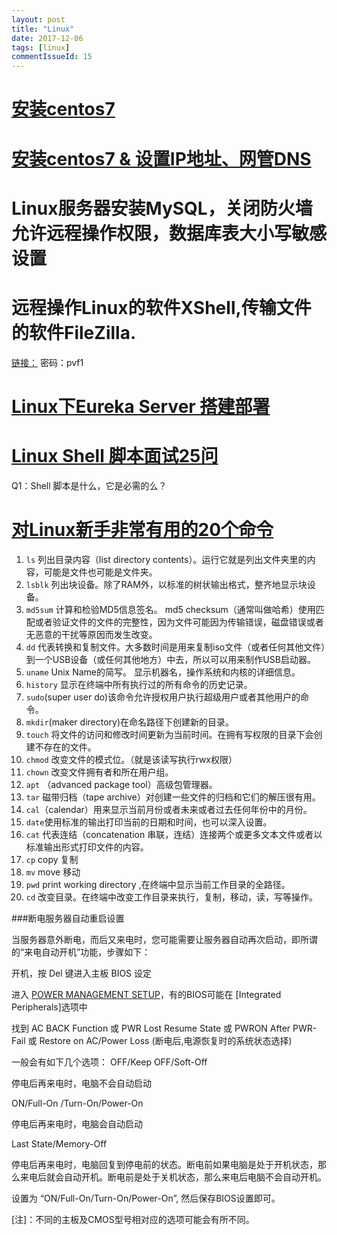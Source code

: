 ```yaml
---
layout: post
title: "Linux"
date: 2017-12-06
tags: [linux]
commentIssueId: 15
---
```


# [安装centos7](https://jingyan.baidu.com/article/fd8044fade8ac35031137a82.html)

# [安装centos7 & 设置IP地址、网管DNS](http://www.111cn.net/sys/CentOS/63645.htm)

# Linux服务器安装MySQL，关闭防火墙允许远程操作权限，数据库表大小写敏感设置

# 远程操作Linux的软件XShell,传输文件的软件FileZilla.

[链接：](https://pan.baidu.com/s/1c1MN1QC) 密码：pvf1

# [Linux下Eureka Server 搭建部署](https://1csh1.github.io/2017/04/16/configuration-eureka-server/)

# [Linux Shell 脚本面试25问](http://www.imooc.com/article/2958)

Q1：Shell 脚本是什么，它是必需的么？
>

# [对Linux新手非常有用的20个命令](http://www.imooc.com/article/2817)

1. `ls` 列出目录内容（list directory contents）。运行它就是列出文件夹里的内容，可能是文件也可能是文件夹。
2. `lsblk` 列出块设备。除了RAM外，以标准的树状输出格式，整齐地显示块设备。
3. `md5sum` 计算和检验MD5信息签名。 md5 checksum（通常叫做哈希）使用匹配或者验证文件的文件的完整性，因为文件可能因为传输错误，磁盘错误或者无恶意的干扰等原因而发生改变。
4. `dd` 代表转换和复制文件。大多数时间是用来复制iso文件（或者任何其他文件）到一个USB设备（或任何其他地方）中去，所以可以用来制作USB启动器。
5. `uname` Unix Name的简写。 显示机器名，操作系统和内核的详细信息。
6. `history` 显示在终端中所有执行过的所有命令的历史记录。
7. `sudo`(super user do)该命令允许授权用户执行超级用户或者其他用户的命令。
8. `mkdir`(maker directory)在命名路径下创建新的目录。
9. `touch` 将文件的访问和修改时间更新为当前时间。在拥有写权限的目录下会创建不存在的文件。
10. `chmod` 改变文件的模式位。（就是该读写执行rwx权限）
11. `chown` 改变文件拥有者和所在用户组。
12. `apt` （advanced package tool）高级包管理器。
13. `tar` 磁带归档（tape archive）对创建一些文件的归档和它们的解压很有用。
14. `cal`（calendar）用来显示当前月份或者未来或者过去任何年份中的月份。
15. `date`使用标准的输出打印当前的日期和时间，也可以深入设置。
16. `cat` 代表连结（concatenation 串联，连结）连接两个或更多文本文件或者以标准输出形式打印文件的内容。
17. `cp` copy 复制
18. `mv` move 移动
19. `pwd` print working directory ,在终端中显示当前工作目录的全路径。
20. `cd` 改变目录。在终端中改变工作目录来执行，复制，移动，读，写等操作。


###断电服务器自动重启设置

当服务器意外断电，而后又来电时，您可能需要让服务器自动再次启动，即所谓的“来电自动开机”功能，步骤如下：

开机，按 Del 键进入主板 BIOS 设定

进入 [POWER MANAGEMENT SETUP](电源管理设置)，有的BIOS可能在 [Integrated Peripherals]选项中

找到 AC BACK Function 或 PWR Lost Resume State 或 PWRON After PWR-Fail 或 Restore on AC/Power Loss (断电后,电源恢复时的系统状态选择)

一般会有如下几个选项： 
OFF/Keep OFF/Soft-Off

停电后再来电时，电脑不会自动启动

ON/Full-On /Turn-On/Power-On

停电后再来电时，电脑会自动启动

Last State/Memory-Off

停电后再来电时，电脑回复到停电前的状态。断电前如果电脑是处于开机状态，那么来电后就会自动开机。断电前是处于关机状态，那么来电后电脑不会自动开机。

设置为 “ON/Full-On/Turn-On/Power-On”, 然后保存BIOS设置即可。

[注]：不同的主板及CMOS型号相对应的选项可能会有所不同。